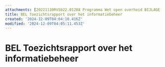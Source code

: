 ```yaml
---
attachments: [20221130RVSb22.01288 Programma Wet open overheid BIJLAGE toezichtrapport.pdf]
title: BEL Toezichtsrapport over het informatiebeheer
created: '2024-12-09T04:04:10.416Z'
modified: '2024-12-09T04:05:11.453Z'
---
```


# BEL Toezichtsrapport over het informatiebeheer 
